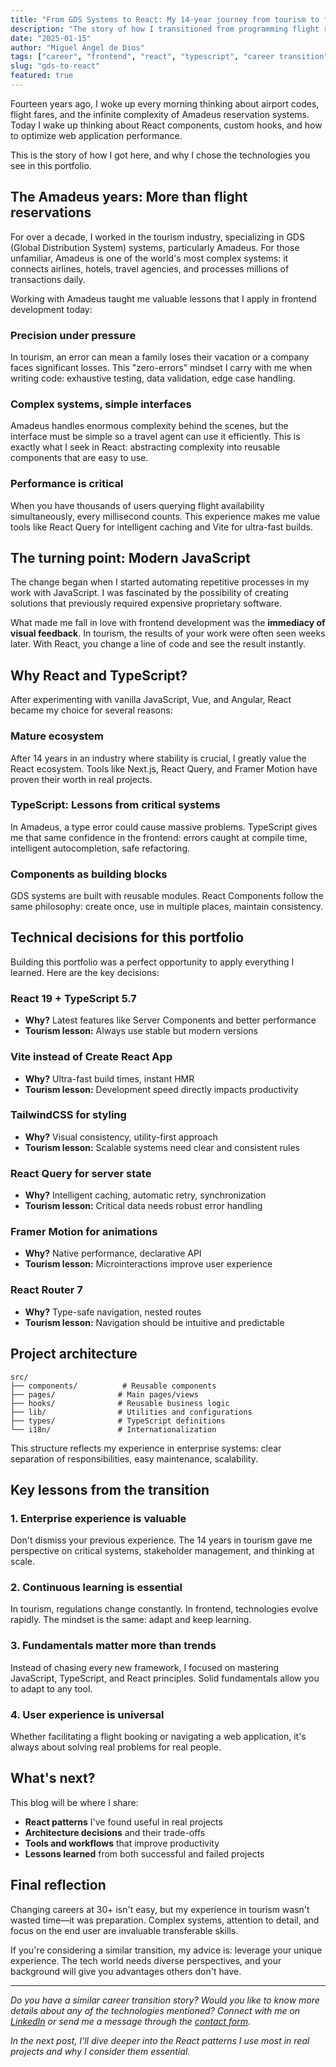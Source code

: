 ```yaml
---
title: "From GDS Systems to React: My 14-year journey from tourism to frontend development"
description: "The story of how I transitioned from programming flight reservations with Amadeus GDS to building modern interfaces with React, TypeScript, and the technologies I chose for this portfolio."
date: "2025-01-15"
author: "Miguel Ángel de Dios"
tags: ["career", "frontend", "react", "typescript", "career transition"]
slug: "gds-to-react"
featured: true
---
```


Fourteen years ago, I woke up every morning thinking about airport codes, flight fares, and the infinite complexity of Amadeus reservation systems. Today I wake up thinking about React components, custom hooks, and how to optimize web application performance.

This is the story of how I got here, and why I chose the technologies you see in this portfolio.

## The Amadeus years: More than flight reservations

For over a decade, I worked in the tourism industry, specializing in GDS (Global Distribution System) systems, particularly Amadeus. For those unfamiliar, Amadeus is one of the world's most complex systems: it connects airlines, hotels, travel agencies, and processes millions of transactions daily.

Working with Amadeus taught me valuable lessons that I apply in frontend development today:

### **Precision under pressure**

In tourism, an error can mean a family loses their vacation or a company faces significant losses. This "zero-errors" mindset I carry with me when writing code: exhaustive testing, data validation, edge case handling.

### **Complex systems, simple interfaces**

Amadeus handles enormous complexity behind the scenes, but the interface must be simple so a travel agent can use it efficiently. This is exactly what I seek in React: abstracting complexity into reusable components that are easy to use.

### **Performance is critical**

When you have thousands of users querying flight availability simultaneously, every millisecond counts. This experience makes me value tools like React Query for intelligent caching and Vite for ultra-fast builds.

## The turning point: Modern JavaScript

The change began when I started automating repetitive processes in my work with JavaScript. I was fascinated by the possibility of creating solutions that previously required expensive proprietary software.

What made me fall in love with frontend development was the **immediacy of visual feedback**. In tourism, the results of your work were often seen weeks later. With React, you change a line of code and see the result instantly.

## Why React and TypeScript?

After experimenting with vanilla JavaScript, Vue, and Angular, React became my choice for several reasons:

### **Mature ecosystem**

After 14 years in an industry where stability is crucial, I greatly value the React ecosystem. Tools like Next.js, React Query, and Framer Motion have proven their worth in real projects.

### **TypeScript: Lessons from critical systems**

In Amadeus, a type error could cause massive problems. TypeScript gives me that same confidence in the frontend: errors caught at compile time, intelligent autocompletion, safe refactoring.

### **Components as building blocks**

GDS systems are built with reusable modules. React Components follow the same philosophy: create once, use in multiple places, maintain consistency.

## Technical decisions for this portfolio

Building this portfolio was a perfect opportunity to apply everything I learned. Here are the key decisions:

### **React 19 + TypeScript 5.7**

- **Why?** Latest features like Server Components and better performance
- **Tourism lesson:** Always use stable but modern versions

### **Vite instead of Create React App**

- **Why?** Ultra-fast build times, instant HMR
- **Tourism lesson:** Development speed directly impacts productivity

### **TailwindCSS for styling**

- **Why?** Visual consistency, utility-first approach
- **Tourism lesson:** Scalable systems need clear and consistent rules

### **React Query for server state**

- **Why?** Intelligent caching, automatic retry, synchronization
- **Tourism lesson:** Critical data needs robust error handling

### **Framer Motion for animations**

- **Why?** Native performance, declarative API
- **Tourism lesson:** Microinteractions improve user experience

### **React Router 7**

- **Why?** Type-safe navigation, nested routes
- **Tourism lesson:** Navigation should be intuitive and predictable

## Project architecture

```text
src/
├── components/          # Reusable components
├── pages/              # Main pages/views
├── hooks/              # Reusable business logic
├── lib/                # Utilities and configurations
├── types/              # TypeScript definitions
└── i18n/               # Internationalization
```

This structure reflects my experience in enterprise systems: clear separation of responsibilities, easy maintenance, scalability.

## Key lessons from the transition

### **1. Enterprise experience is valuable**

Don't dismiss your previous experience. The 14 years in tourism gave me perspective on critical systems, stakeholder management, and thinking at scale.

### **2. Continuous learning is essential**

In tourism, regulations change constantly. In frontend, technologies evolve rapidly. The mindset is the same: adapt and keep learning.

### **3. Fundamentals matter more than trends**

Instead of chasing every new framework, I focused on mastering JavaScript, TypeScript, and React principles. Solid fundamentals allow you to adapt to any tool.

### **4. User experience is universal**

Whether facilitating a flight booking or navigating a web application, it's always about solving real problems for real people.

## What's next?

This blog will be where I share:

- **React patterns** I've found useful in real projects
- **Architecture decisions** and their trade-offs
- **Tools and workflows** that improve productivity
- **Lessons learned** from both successful and failed projects

## Final reflection

Changing careers at 30+ isn't easy, but my experience in tourism wasn't wasted time—it was preparation. Complex systems, attention to detail, and focus on the end user are invaluable transferable skills.

If you're considering a similar transition, my advice is: leverage your unique experience. The tech world needs diverse perspectives, and your background will give you advantages others don't have.

---

*Do you have a similar career transition story? Would you like to know more details about any of the technologies mentioned? Connect with me on [LinkedIn](https://linkedin.com/in/your-profile) or send me a message through the [contact form](/contact).*

*In the next post, I'll dive deeper into the React patterns I use most in real projects and why I consider them essential.*
